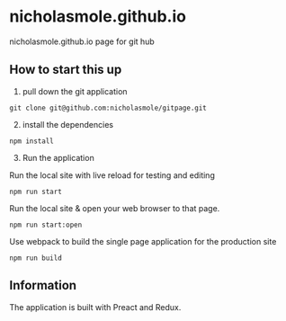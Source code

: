 # nicholasmole.github.io

nicholasmole.github.io page for git hub

## How to start this up

1) pull down the git application

```
git clone git@github.com:nicholasmole/gitpage.git
```

2) install the dependencies

```
npm install
```

3) Run the application

Run the local site with live reload for testing and editing
```
npm run start
```

Run the local site & open your web browser to that page.
```
npm run start:open
```


Use webpack to build the single page application for the production site
```
npm run build
```

## Information

The application is built with Preact and Redux. 